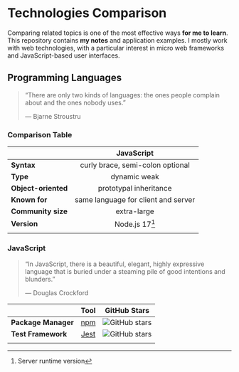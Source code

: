 # Technologies Comparison
Comparing related topics is one of the most effective ways **for me to learn**. This repository contains **my notes** and application examples. I mostly work with web technologies, with a particular interest in micro web frameworks and JavaScript-based user interfaces.

## Programming Languages
> “There are only two kinds of languages: the ones people complain about and the ones nobody uses.”
>
> ― Bjarne Stroustru

### Comparison Table
|                     |             JavaScript              |
| :------------------ | :---------------------------------: |
| **Syntax**          |  curly brace, semi-colon optional   |
| **Type**            |            dynamic weak             |
| **Object-oriented** |       prototypal inheritance        |
| **Known for**       | same language for client and server |
| **Community size**  |             extra-large             |
| **Version**         |           Node.js 17[^1]            |
|                     |                                     |

[^1]: Server runtime version
### JavaScript
>“In JavaScript, there is a beautiful, elegant, highly expressive language that is buried under a steaming pile of good intentions and blunders.”
>
> — Douglas Crockford

|                     |                   Tool                   |                            GitHub Stars                            |
| :------------------ | :--------------------------------------: | :----------------------------------------------------------------: |
| **Package Manager** |    [npm](https://github.com/npm/cli)     |    ![GitHub stars](https://img.shields.io/github/stars/npm/cli)    |
| **Test Framework**  | [Jest](https://github.com/facebook/jest) | ![GitHub stars](https://img.shields.io/github/stars/facebook/jest) |
|                     |                                          |                                                                    |

